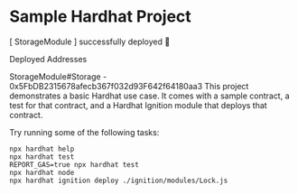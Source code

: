 # Sample Hardhat Project

[ StorageModule ] successfully deployed 🚀

Deployed Addresses

StorageModule#Storage - 0x5FbDB2315678afecb367f032d93F642f64180aa3
This project demonstrates a basic Hardhat use case. It comes with a sample contract, a test for that contract, and a Hardhat Ignition module that deploys that contract.

Try running some of the following tasks:

```shell
npx hardhat help
npx hardhat test
REPORT_GAS=true npx hardhat test
npx hardhat node
npx hardhat ignition deploy ./ignition/modules/Lock.js
```
